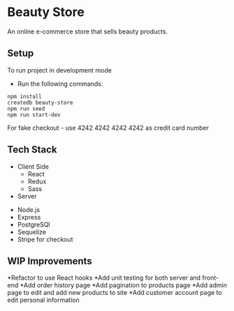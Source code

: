 # Beauty Store

An online e-commerce store that sells beauty products.

## Setup

To run project in development mode

* Run the following commands:

```
npm install
createdb beauty-store
npm run seed
npm run start-dev
```

For fake checkout - use 4242 4242 4242 4242 as credit card number

## Tech Stack

* Client Side
  * React
  * Redux
  * Sass
* Server

- Node.js
- Express
- PostgreSQl
- Sequelize
- Stripe for checkout

## WIP Improvements

*Refactor to use React hooks
*Add unit testing for both server and front-end
*Add order history page
*Add pagination to products page
*Add admin page to edit and add new products to site
*Add customer account page to edit personal information
